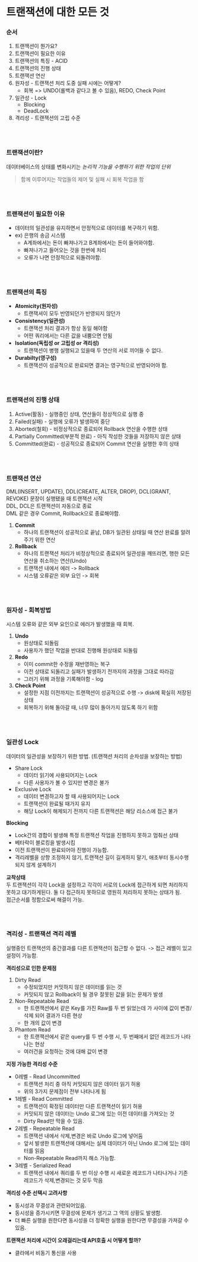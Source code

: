 # 트랜잭션에 대한 모든 것

### 순서
1. 트랜잭션이 뭔가요?
2. 트랜잭션이 필요한 이유
3. 트랜잭션의 특징 - ACID
4. 트랜잭션의 진행 상태
5. 트랜잭션 연산
6. 원자성 - 트랜잭션 처리 도중 실패 시에는 어떻게?
    - 회복 => UNDO(롤백과 같다고 볼 수 있음), REDO, Check Point
7. 일관성 - Lock
    - Blocking
    - DeadLock
8. 격리성 - 트랜잭션의 고립 수준

<br><br>

### **트랜잭션이란?**  
데이터베이스의 상태를 변화시키는 *논리적 기능을 수행하기 위한 작업의 단위*  
> 함께 이루어지는 작업들의 제어 및 실패 시 회복 작업을 함  

<br><br>

### **트랜잭션이 필요한 이유**  
- 데이터의 일관성을 유지하면서 안정적으로 데이터를 복구하기 위함.
- ex) 은행의 송금 시스템
    - A계좌에서는 돈이 빠져나가고 B계좌에서는 돈이 들어와야함.
    - 빠져나가고 들어오는 것을 한번에 처리
    - 오류가 나면 안정적으로 되돌려야함.  

<br><br>

### **트랜잭션의 특징**  
- **Atomicity(원자성)**
    - 트랜잭셔이 모두 반영되던가 반영되지 않던가
- **Consistency(일관성)**
    - 트랜잭션 처리 결과가 항상 동일 해야함
    - 어떤 쿼리에서는 다른 값을 내뿜으면 안됨
- **Isolation(독립성 or 고립성 or 격리성)**
    - 트랜잭션이 병행 실행되고 있을때 두 연산의 서로 끼어들 수 없다.
- **Durabilty(영구성)**
    - 트랜잭션이 성공적으로 완료되면 결과는 영구적으로 반영되어야 함.  

<br><br>

### **트랜잭션의 진행 상태**
1. Active(활동) - 실행중인 상태, 연산들이 정상적으로 실행 중
2. Failed(실패) - 실행에 오류가 발생하여 중단
3. Aborted(철회) - 비정상적으로 종료되어 Rollback 연산을 수행한 상태
4. Partially Committed(부분적 완료) - 아직 작성한 것들을 저장하지 않은 상태
5. Committed(완료) - 성공적으로 종료되어 Commit 연산을 실행한 후의 상태  

<br><br>

### **트랜잭션 연산**  
DML(INSERT, UPDATE), DDL(CREATE, ALTER, DROP), DCL(GRANT, REVOKE) 문장이 실행됐을 때 트랜잭션 시작  
DDL, DCL은 트랜잭션이 자동으로 종료  
DML 같은 경우 Commit, Rollback으로 종료해야함.  
1. **Commit**
    - 하나의 트랜잭션이 성공적으로 끝남, DB가 일관된 상태일 때 연산 완료를 알려주기 위한 연산
2. **Rollback**
    - 하나의 트랜잭션 처리가 비정상적으로 종료되어 일관성을 깨뜨리면, 행한 모든 연산을 취소하는 연산(Undo)
    - 트랜잭션 내에서 에러 -> Rollback
    - 시스템 오류같은 외부 요인 -> 회복  

<br><br>

### **원자성 - 회복방법**  
시스템 오류와 같은 외부 요인으로 에러가 발생했을 때 회복.
1. **Undo**
    - 원상태로 되돌림
    - 사용자가 했던 작업을 반대로 진행해 원상태로 되돌림
2. **Redo**
    - 이미 commit한 수정을 재반영하는 복구
    - 이전 상태로 되돌리고 실패가 발생하기 전까지의 과정을 그대로 따라감
    - 그러기 위해 과정을 기록해야함 - log
3. **Check Point**
    - 설정한 지점 이전까지는 트랜잭션이 성공적으로 수행 -> disk에 확실히 저장된 상태  
    - 회복하기 위해 돌아갈 때, 너무 많이 돌아가지 않도록 하기 위함  

<br><br>

### **일관성 Lock**  
데이터의 일관성을 보장하기 위한 방법. (트랜잭션 처리의 순차성을 보장하는 방법)  
- Share Lock
    - 데이터 읽기에 사용되어지는 Lock
    - 다른 사용자가 볼 수 있지만 변경은 불가
- Exclusive Lock
    - 데이터 변경하고자 할 때 사용되어지는 Lock
    - 트랜잭션이 완료될 때가지 유지
    - 해당 Lock이 해제되기 전까지 다른 트랜잭션은 해당 리소스에 접근 불가  

**Blocking**  
- Lock간의 경합이 발생해 특정 트랜잭션 작업을 진행하지 못하고 멈춰선 상태  
- 베타락이 블로킹을 발생시킴
- 이전 트랜잭션이 완료되어야 진행이 가능함. 
- 격리레벨을 상향 조정하지 않기, 트랜잭션 길이 길게하지 말기, 애초부터 동시수행되지 않게 설계하기  

**교착상태**  
두 트랜잭션이 각각 Lock을 설정하고 각각이 서로의 Lock에 접근하게 되면 처리하지 못하고 대기하게된다. 둘 다 접근하지 못하므로 영원히 처리하지 못하는 상태가 됨.  
접근순서를 정함으로써 해결이 가능.  

<br><br>

### **격리성 - 트랜잭션 격리 레벨**  
실행중인 트랜잭션의 중간결과를 다른 트랜잭션이 접근할 수 없다. -> 접근 레벨이 있고 설정이 가능함.  

**격리성으로 인한 문제점**  
1. Dirty Read
    - 수정되었지만 커밋하지 않은 데이터를 읽는 것
    - 커밋되지 않고 Rollback이 될 경우 잘못된 값을 읽는 문제가 발생
2. Non-Repeatable Read
    - 한 트랜잭션에서 같은 Key를 가진 Raw를 두 번 읽었는데 가 사이에 값이 변경/삭제 되어 결과가 다른 현상
    - 한 개의 값이 변경
3. Phantom Read
    - 한 트랜잭션에서 같은 query를 두 번 수행 시, 두 번째에서 없던 레코드가 나타나는 현상
    - 여러건을 요청하는 것에 대해 값이 변경  

**지정 가능한 격리성 수준**  
- 0레벨 - Read Uncommitted
    - 트랜잭션 처리 중 아직 커밋되지 않은 데이터 읽기 허용
    - 위의 3가지 문제점이 전부 나타나게 됨
- 1레벨 - Read Committed
    - 트랜잭션이 확정된 데이터만 다른 트랜잭션이 읽기 허용
    - 커밋되지 않은 데이터는 Undo 로그에 있는 이전 데이터를 가져오는 것
    - Dirty Read만 막을 수 있음.
- 2레벨 - Repeatable Read
    - 트랜잭션 내에서 삭제,변경은 바로 Undo 로그에 넣어둠
    - 앞서 발생한 트랜잭션에 대해서는 실제 데이터가 아닌 Undo 로그에 있는 데이터를 읽음
    - Non-Repeatable Read까지 해소 가능함.
- 3레벨 - Serialized Read
    - 트랜잭션 내에서 쿼리를 두 번 이상 수행 시 새로운 레코드가 나타나거나 기존 레코드가 삭제,변경되는 것 모두 막음  

**격리성 수준 선택시 고려사항**  
- 동시성과 무결성과 관련되어있음.
- 동시성을 증가시키면 무결성에 문제가 생기고 그 역의 상황도 발생함.
- 더 빠른 실행을 원한다면 동시성을 더 정확한 실행을 원한다면 무결성을 가져갈 수 있음.  

**트랜잭션 처리에 시간이 오래걸리는데 API호출 시 어떻게 할까?**
- 클라에서 비동기 통신을 사용
